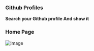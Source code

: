 ### Github Profiles
**Search your Github profile And show it**

### Home Page
![image](https://user-images.githubusercontent.com/62868878/122962770-5db1de80-d3a3-11eb-80c2-f27a3bf46ad4.png)

###
